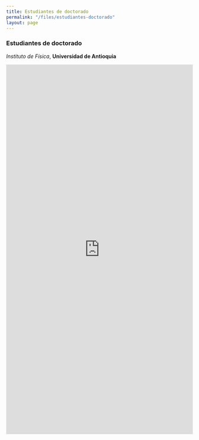 ```yaml
---
title: Estudiantes de doctorado
permalink: "/files/estudiantes-doctorado"
layout: page
---
```


### Estudiantes de doctorado
_Instituto de Física_, __Universidad de Antioquia__

<!-- Markdown is fully compatible with html -->

<embed src="https://docs.google.com/a/udea.edu.co/spreadsheets/d/1t6D3HeDYXIZC2Q2_RDO9k2e4xBurHf401UcUQn09wIs/gviz/tq?tqx=out:html&tq=select+B,D,F,I,J+where+(G+contains+%27Activo%27)+order+by+D+desc&gid=2" style="width:100%; height: 1000px;">
